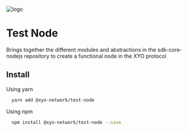 [logo]: https://www.xy.company/img/home/logo_xy.png

![logo]

# Test Node

Brings together the different modules and abstractions in the sdk-core-nodejs repository to create a functional node in the XYO protocol

## Install

Using yarn

```sh
  yarn add @xyo-network/test-node
```

Using npm

```sh
  npm install @xyo-network/test-node --save
```
